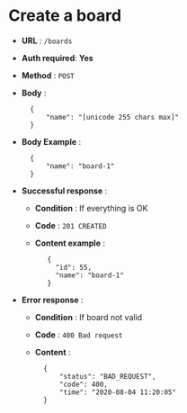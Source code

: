 # Create a board

+ **URL** : `/boards`

+ **Auth required**: **Yes**

+ **Method** : `POST`

+ **Body** :


        {
            "name": "[unicode 255 chars max]"
        }


+ **Body Example** :


        {
            "name": "board-1"
        }


+ **Successful response** :
    
    + **Condition** : If everything is OK
    
    + **Code** : `201 CREATED`
    
    + **Content example** :


             {
               "id": 55,
               "name": "board-1"
             }


+ **Error response** :

    + **Condition** :  If board not valid
    
    + **Code** : `400 Bad request`
    
    + **Content** :
    
    
            {
                "status": "BAD_REQUEST",
                "code": 400,
                "time": "2020-08-04 11:20:05"
            }

